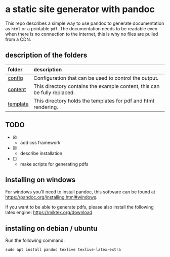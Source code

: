 # a static site generator with pandoc

This repo describes a simple way to use pandoc to generate documentation as `html` or a printable `pdf`. 
The documentation needs to be readable even when there is no connection to the internet, this is why no files are pulled from a CDN.

## description of the folders

| folder                      | description                                                              |
|:----------------------------|:-------------------------------------------------------------------------|
| [config][config-folder]     | Configuration that can be used to control the output.                    |
| [content][content-folder]   | This directory contains the example content, this can be fully replaced. |
| [template][template-folder] | This directory holds the templates for pdf and html rendering.           |


## TODO

- [x] - add css framework
- [x] - describe installation
- [ ] - make scripts for generating pdfs

## installing on windows

For windows you'll need to install pandoc, this software can be found at https://pandoc.org/installing.html#windows.

If you want to be able to generate pdfs, please also install the following latex engine: https://miktex.org/download

## installing on debian / ubuntu

Run the following command:

```shell
sudo apt install pandoc texlive texlive-latex-extra
```






<!-- Folders that are used in this project  -->
[config-folder]: ./config/
[content-folder]: ./content/
[template-folder]: ./template/

